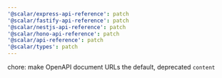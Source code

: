 ```yaml
---
'@scalar/express-api-reference': patch
'@scalar/fastify-api-reference': patch
'@scalar/nestjs-api-reference': patch
'@scalar/hono-api-reference': patch
'@scalar/api-reference': patch
'@scalar/types': patch
---
```


chore: make OpenAPI document URLs the default, deprecated `content`
